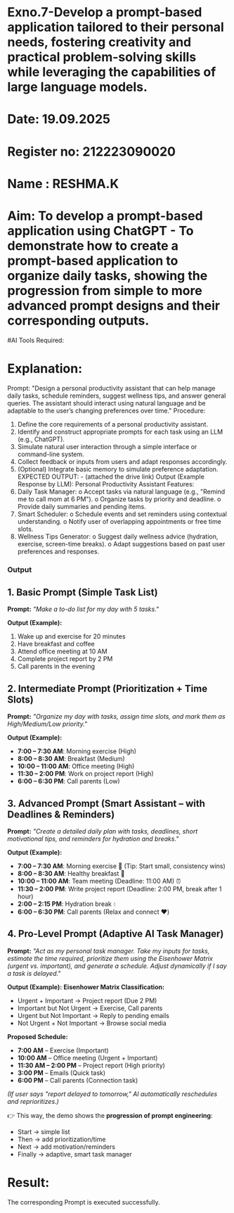 # Exno.7-Develop a prompt-based application tailored to their personal needs, fostering creativity and practical problem-solving skills while leveraging the capabilities of large language models.

# Date: 19.09.2025
# Register no: 212223090020
# Name : RESHMA.K
# Aim: To develop a prompt-based application using ChatGPT - To demonstrate how to create a prompt-based application to organize daily tasks, showing the progression from simple to more advanced prompt designs and their corresponding outputs.

#AI Tools Required: 


# Explanation: 
Prompt:
"Design a personal productivity assistant that can help manage daily tasks, schedule reminders, suggest wellness tips, and answer general queries. The assistant should interact using natural language and be adaptable to the user’s changing preferences over time."
Procedure:
1. Define the core requirements of a personal productivity assistant.
2. Identify and construct appropriate prompts for each task using an LLM (e.g., ChatGPT).
3. Simulate natural user interaction through a simple interface or command-line system.
4. Collect feedback or inputs from users and adapt responses accordingly.
5. (Optional) Integrate basic memory to simulate preference adaptation.
EXPECTED OUTPUT: - (attached the drive link)
Output (Example Response by LLM):
Personal Productivity Assistant Features:
1. Daily Task Manager:
o Accept tasks via natural language (e.g., "Remind me to call mom at 6 PM").
o Organize tasks by priority and deadline.
o Provide daily summaries and pending items.
2. Smart Scheduler:
o Schedule events and set reminders using contextual understanding.
o Notify user of overlapping appointments or free time slots.
3. Wellness Tips Generator:
o Suggest daily wellness advice (hydration, exercise, screen-time breaks).
o Adapt suggestions based on past user preferences and responses.
### Output
## 1. **Basic Prompt (Simple Task List)**

**Prompt:**
*"Make a to-do list for my day with 5 tasks."*

**Output (Example):**

1. Wake up and exercise for 20 minutes
2. Have breakfast and coffee
3. Attend office meeting at 10 AM
4. Complete project report by 2 PM
5. Call parents in the evening

## 2. **Intermediate Prompt (Prioritization + Time Slots)**

**Prompt:**
*"Organize my day with tasks, assign time slots, and mark them as High/Medium/Low priority."*

**Output (Example):**

* **7:00 – 7:30 AM**: Morning exercise (High)
* **8:00 – 8:30 AM**: Breakfast (Medium)
* **10:00 – 11:00 AM**: Office meeting (High)
* **11:30 – 2:00 PM**: Work on project report (High)
* **6:00 – 6:30 PM**: Call parents (Low)
## 3. **Advanced Prompt (Smart Assistant – with Deadlines & Reminders)**

**Prompt:**
*"Create a detailed daily plan with tasks, deadlines, short motivational tips, and reminders for hydration and breaks."*

**Output (Example):**

* **7:00 – 7:30 AM**: Morning exercise 🏃 (Tip: Start small, consistency wins)
* **8:00 – 8:30 AM**: Healthy breakfast 🥣
* **10:00 – 11:00 AM**: Team meeting (Deadline: 11:00 AM) ⏰
* **11:30 – 2:00 PM**: Write project report (Deadline: 2:00 PM, break after 1 hour)
* **2:00 – 2:15 PM**: Hydration break 💧
* **6:00 – 6:30 PM**: Call parents (Relax and connect ❤️)
## 4. **Pro-Level Prompt (Adaptive AI Task Manager)**

**Prompt:**
*"Act as my personal task manager. Take my inputs for tasks, estimate the time required, prioritize them using the Eisenhower Matrix (urgent vs. important), and generate a schedule. Adjust dynamically if I say a task is delayed."*

**Output (Example):**
**Eisenhower Matrix Classification:**

* Urgent + Important → Project report (Due 2 PM)
* Important but Not Urgent → Exercise, Call parents
* Urgent but Not Important → Reply to pending emails
* Not Urgent + Not Important → Browse social media

**Proposed Schedule:**

* **7:00 AM** – Exercise (Important)
* **10:00 AM** – Office meeting (Urgent + Important)
* **11:30 AM – 2:00 PM** – Project report (High priority)
* **3:00 PM** – Emails (Quick task)
* **6:00 PM** – Call parents (Connection task)

*(If user says "report delayed to tomorrow," AI automatically reschedules and reprioritizes.)*

👉 This way, the demo shows the **progression of prompt engineering**:

* Start → simple list
* Then → add prioritization/time
* Next → add motivation/reminders
* Finally → adaptive, smart task manager
# Result: 
The corresponding Prompt is executed successfully.

